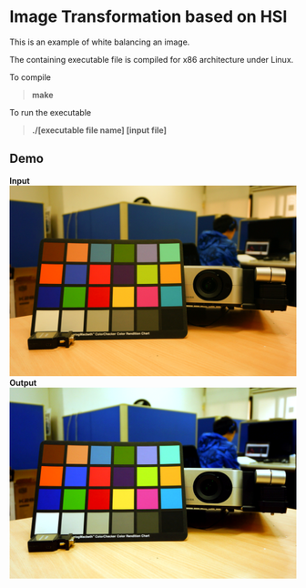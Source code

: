Image Transformation based on HSI 
=================================

This is an example of white balancing an image.

The containing executable file is compiled for x86 architecture under Linux.

To compile
> **make** 

To run the executable
> **./[executable file name] [input file]**

Demo
----
**Input**
![Alt text](input1.bmp?raw=true "Input Image")
**Output**
![Alt text](wb.bmp?raw=true "Output Image")

